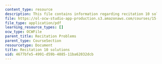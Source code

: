 ```yaml
---
content_type: resource
description: This file contains information regarding recitation 10 solutions.
file: https://ol-ocw-studio-app-production.s3.amazonaws.com/courses/15-053-optimization-methods-in-management-science-spring-2013/4677bfe54991d59b488511ba62032dcb_MIT15_053S13_rec10sol.pdf
file_type: application/pdf
learning_resource_types: []
ocw_type: OCWFile
parent_title: Recitation Problems
parent_type: CourseSection
resourcetype: Document
title: Recitation 10 solutions
uid: 4677bfe5-4991-d59b-4885-11ba62032dcb
---
```

